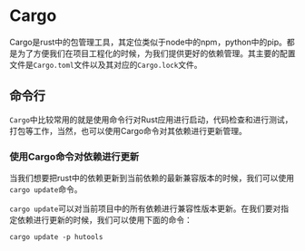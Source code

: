 # Cargo

Cargo是rust中的包管理工具，其定位类似于node中的npm，python中的pip。都是为了方便我们在项目工程化的时候，为我们提供更好的依赖管理。其主要的配置文件是`Cargo.toml`文件以及其对应的`Cargo.lock`文件。

## 命令行

`Cargo`中比较常用的就是使用命令行对Rust应用进行启动，代码检查和进行测试，打包等工作，当然，也可以使用Cargo命令对其依赖进行更新管理。

### 使用Cargo命令对依赖进行更新

当我们想要把rust中的依赖更新到当前依赖的最新兼容版本的时候，我们可以使用`cargo update`命令。

`cargo update`可以对当前项目中的所有依赖进行兼容性版本更新。在我们要对指定依赖进行更新的时候，我们可以使用下面的命令：
```shell
cargo update -p hutools
```
